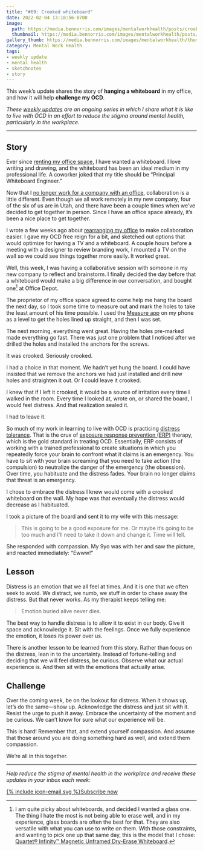 ```yaml
---
title: "#69: Crooked whiteboard"
date: 2022-02-04 13:18:56-0700
image: 
  path: https://media.bennorris.com/images/mentalworkhealth/posts/crooked-whiteboard.jpg
  thumbnail: https://media.bennorris.com/images/mentalworkhealth/posts/thumbnails/crooked-whiteboard.jpg
gallery_thumb: https://media.bennorris.com/images/mentalworkhealth/thumbs/crooked-whiteboard.jpg
category: Mental Work Health
tags:
- weekly update
- mental health
- sketchnotes
- story
---
```


This week’s update shares the story of **hanging a whiteboard** in my office, and how it will help **challenge my OCD**.

_These [weekly updates](https://bennorris.com/tags/weekly-update/) are an ongoing series in which I share what it is like to live with OCD in an effort to reduce the stigma around mental health, particularly in the workplace._

***


## Story

Ever since [renting my office space](https://bennorris.com/2020/12/20/like-yourself-again), I have wanted a whiteboard. I love writing and drawing, and the whiteboard has been an ideal medium in my professional life. A coworker joked that my title should be “Principal Whiteboard Engineer.”

Now that I [no longer work for a company with an office](https://bennorris.com/2021/12/30/into-the-unknown), collaboration is a little different. Even though we all work remotely in my new company, four of the six of us are in Utah, and there have been a couple times when we’ve decided to get together in person. Since I have an office space already, it’s been a nice place to get together.

I wrote a few weeks ago about [rearranging my office](https://bennorris.com/2021/11/19/emotional-processing-tool) to make collaboration easier. I gave my OCD free reign for a bit, and sketched out options that would optimize for having a TV and a whiteboard. A couple hours before a meeting with a designer to review branding work, I mounted a TV on the wall so we could see things together more easily. It worked great.

Well, this week, I was having a collaborative session with someone in my new company to reflect and brainstorm. I finally decided the day before that a whiteboard would make a big difference in our conversation, and bought one[^1] at Office Depot.

The proprietor of my office space agreed to come help me hang the board the next day, so I took some time to measure out and mark the holes to take the least amount of his time possible. I used the [Measure app](https://apps.apple.com/us/app/measure/id1383426740) on my phone as a level to get the holes lined up straight, and then I was set.

The next morning, everything went great. Having the holes pre-marked made everything go fast. There was just one problem that I noticed after we drilled the holes and installed the anchors for the screws.

It was crooked. Seriously crooked.

I had a choice in that moment. We hadn’t yet hung the board. I could have insisted that we remove the anchors we had just installed and drill new holes and straighten it out. Or I could leave it crooked.

I knew that if I left it crooked, it would be a source of irritation every time I walked in the room. Every time I looked at, wrote on, or shared the board, I would feel distress. And that realization sealed it.

I had to leave it.

So much of my work in learning to live with OCD is practicing [distress tolerance](https://en.wikipedia.org/wiki/Distress_tolerance). That is the crux of [exposure response prevention (ERP)](https://iocdf.org/about-ocd/ocd-treatment/erp/) therapy, which is the gold standard in treating OCD. Essentially, ERP consists of working with a trained professional to create situations in which you repeatedly force your brain to confront what it claims is an emergency. You have to sit with your brain screaming that you need to take action (the compulsion) to neutralize the danger of the emergency (the obsession). Over time, you habituate and the distress fades. Your brain no longer claims that threat is an emergency.

I chose to embrace the distress I knew would come with a crooked whiteboard on the wall. My hope was that eventually the distress would decrease as I habituated.

I took a picture of the board and sent it to my wife with this message:

> This is going to be a good exposure for me. Or maybe it’s going to be too much and I’ll need to take it down and change it. Time will tell.

She responded with compassion. My 9yo was with her and saw the picture, and reacted immediately: “Ewww!”


## Lesson

Distress is an emotion that we all feel at times. And it is one that we often seek to avoid. We distract, we numb, we stuff in order to chase away the distress. But that never works. As my therapist keeps telling me:

> Emotion buried alive never dies.

The best way to handle distress is to allow it to exist in our body. Give it space and acknowledge it. Sit with the feelings. Once we fully experience the emotion, it loses its power over us.

There is another lesson to be learned from this story. Rather than focus on the distress, lean in to the uncertainty. Instead of fortune-telling and deciding that we will feel distress, be curious. Observe what our actual experience is. And then sit with the emotions that actually arise.


## Challenge

Over the coming week, be on the lookout for distress. When it shows up, let’s do the same—show up. Acknowledge the distress and just sit with it. Resist the urge to push it away. Embrace the uncertainty of the moment and be curious. We can’t know for sure what our experience will be.

This is hard! Remember that, and extend yourself compassion. And assume that those around you are doing something hard as well, and extend them compassion.

We’re all in this together.

***

_Help reduce the stigma of mental health in the workplace and receive these updates in your inbox each week:_

<a href="https://bennorris.com/subscribe/mwh/" class="btn"><span class="icon">{% include icon-email.svg %}</span>Subscribe now</a>

[^1]: I am quite picky about whiteboards, and decided I wanted a glass one. The thing I hate the most is not being able to erase well, and in my experience, glass boards are often the best for that. They are also versatile with what you can use to write on them. With those constraints, and wanting to pick one up that same day, this is the model that I chose: [Quartet® Infinity™ Magnetic Unframed Dry-Erase Whiteboard](https://www.officedepot.com/a/products/190973/Quartet-Infinity-Magnetic-Unframed-Dry-Erase/).
